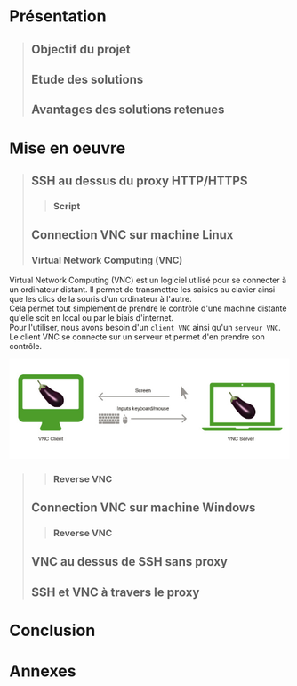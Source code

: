 # Présentation
>## Objectif du projet
>## Etude des solutions
>## Avantages des solutions retenues  
# Mise en oeuvre
>## SSH au dessus du proxy HTTP/HTTPS
>>### Script
>## Connection VNC sur machine Linux
>### Virtual Network Computing (VNC)
Virtual Network Computing (VNC) est un logiciel utilisé pour se connecter à un ordinateur distant.
Il permet de transmettre les saisies au clavier ainsi que les clics de la souris d'un ordinateur à l'autre.  
Cela permet tout simplement de prendre le contrôle d'une machine distante qu'elle soit en local ou par le biais d'internet.  
Pour l'utiliser, nous avons besoin d'un `client VNC` ainsi qu'un `serveur VNC`.
Le client VNC se connecte sur un serveur et permet d'en prendre son contrôle.

![](img/vnc-exemple.jpg)

>>### Reverse VNC
>## Connection VNC sur machine Windows
>>### Reverse VNC
>## VNC au dessus de SSH sans proxy
> ## SSH et VNC à travers le proxy
# Conclusion
# Annexes
